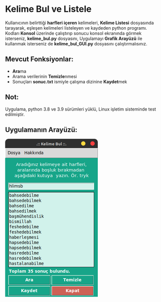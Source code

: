 # Kelime Bul ve Listele
Kullanıcının belirttiği **harfleri içeren** kelimeleri, **Kelime Listesi** dosyasında tarayarak, eşleşen kelimeleri listeleyen ve kaydeden python programı.
Kodları **Konsol** üzerinde çalıştırıp sonucu konsol ekranında görmek isterseniz, **kelime_bul.py** dosyasını, Uygulamayı **Grafik Arayüzü** ile kullanmak isterseniz de **kelime_bul_GUI.py** dosyasını çalıştırmalısınız.

## Mevcut Fonksiyonlar:
* **Ara**ma
* Arama verilerinin **Temizle**nmesi
* Sonuçları **sonuc.txt** ismiyle çalışma dizinine **Kaydet**mek

## Not:
Uygulama, python 3.8 ve 3.9  sürümleri yüklü, Linux işletim sisteminde test edilmiştir.

## Uygulamanın Arayüzü:
![Uygulama _Arabirimi](https://raw.githubusercontent.com/mhalil/Kelime_Bul/main/Arabirim.png)
